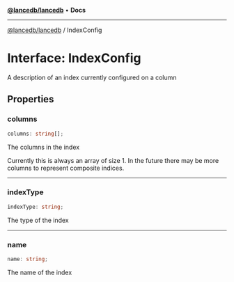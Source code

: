 [**@lancedb/lancedb**](../README.md) • **Docs**

***

[@lancedb/lancedb](../README.md) / IndexConfig

# Interface: IndexConfig

A description of an index currently configured on a column

## Properties

### columns

```ts
columns: string[];
```

The columns in the index

Currently this is always an array of size 1. In the future there may
be more columns to represent composite indices.

***

### indexType

```ts
indexType: string;
```

The type of the index

***

### name

```ts
name: string;
```

The name of the index
